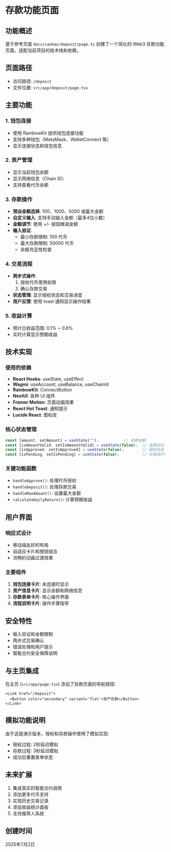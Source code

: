 # 存款功能页面

## 功能概述

基于参考页面 `docs/cankao/deposit/page.ts` 创建了一个简化的 Web3 存款功能页面，适配当前项目的技术栈和依赖。

## 页面路径

- 访问路径: `/deposit`
- 文件位置: `src/app/deposit/page.tsx`

## 主要功能

### 1. 钱包连接
- 使用 RainbowKit 提供钱包连接功能
- 支持多种钱包（MetaMask、WalletConnect 等）
- 显示连接状态和钱包信息

### 2. 资产管理
- 显示当前钱包余额
- 显示网络信息（Chain ID）
- 支持查看代币余额

### 3. 存款操作
- **预设金额选择**: 100、1000、5000 或最大金额
- **自定义输入**: 支持手动输入金额（最多4位小数）
- **金额调节**: 使用 +/- 按钮微调金额
- **输入验证**: 
  - 最小存款限制: 100 代币
  - 最大存款限制: 50000 代币
  - 余额充足性检查

### 4. 交易流程
- **两步式操作**:
  1. 授权代币使用权限
  2. 确认存款交易
- **状态管理**: 显示授权状态和交易进度
- **用户反馈**: 使用 toast 通知显示操作结果

### 5. 收益计算
- 预计日收益范围: 0.1% ~ 0.8%
- 实时计算显示预期收益

## 技术实现

### 使用的依赖
- **React Hooks**: useState, useEffect
- **Wagmi**: useAccount, useBalance, useChainId
- **RainbowKit**: ConnectButton
- **NextUI**: 各种 UI 组件
- **Framer Motion**: 页面动画效果
- **React Hot Toast**: 通知提示
- **Lucide React**: 图标库

### 核心状态管理
```typescript
const [amount, setAmount] = useState("");           // 存款金额
const [isAmountValid, setIsAmountValid] = useState(false);  // 金额验证
const [isApproved, setIsApproved] = useState(false);        // 授权状态
const [isPending, setIsPending] = useState(false);          // 交易进行中
```

### 关键功能函数
- `handleApprove()`: 处理代币授权
- `handleDeposit()`: 处理存款交易
- `handleMaxAmount()`: 设置最大金额
- `calculateDailyReturn()`: 计算预期收益

## 用户界面

### 响应式设计
- 移动端友好的布局
- 自适应卡片和按钮组合
- 流畅的动画过渡效果

### 主要组件
1. **钱包连接卡片**: 未连接时显示
2. **资产信息卡片**: 显示余额和网络信息
3. **存款表单卡片**: 核心操作界面
4. **流程说明卡片**: 操作步骤指导

## 安全特性

- 输入验证和金额限制
- 两步式交易确认
- 错误处理和用户提示
- 智能合约安全保障说明

## 与主页集成

在主页 (`src/app/page.tsx`) 添加了存款页面的导航按钮:
```tsx
<Link href="/deposit">
  <Button color="secondary" variant='flat'>资产存款</Button>
</Link>
```

## 模拟功能说明

由于这是演示版本，授权和存款操作使用了模拟实现:
- 授权过程: 2秒延迟模拟
- 存款过程: 3秒延迟模拟
- 成功后重置表单状态

## 未来扩展

1. 集成真实的智能合约调用
2. 添加更多代币支持
3. 实现历史交易记录
4. 添加收益统计面板
5. 支持推荐人系统

## 创建时间

2025年7月2日 
